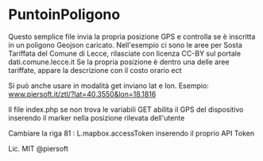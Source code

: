 # PuntoinPoligono

Questo semplice file invia la propria posizione GPS e controlla se è inscritta in un poligono Geojson caricato.
Nell'esempio ci sono le aree per Sosta Tariffata del Comune di Lecce, rilasciate con licenza CC-BY sul portale dati.comune.lecce.it
Se la propria posizione è dentro una delle aree tariffate, appare la descrizione con il costo orario ect 

Si può anche usare in modalità get inviano lat e lon.
Esempio: www.piersoft.it/ztl/?lat=40.3550&lon=18.1816

Il file index.php se non trova le variabili GET abilita il GPS del dispositivo inserendo il marker nella posizione rilevata dell'utente

Cambiare la riga 81 :   L.mapbox.accessToken inserendo il proprio API Token

Lic. MIT @piersoft
